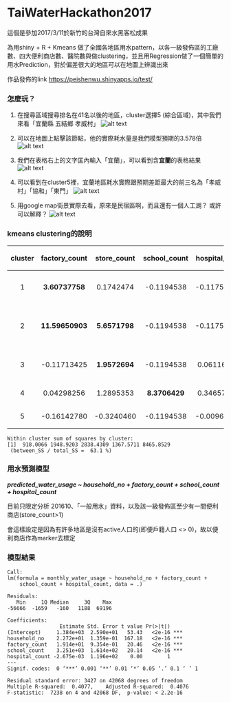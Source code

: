 # TaiWaterHackathon2017

這個是參加2017/3/11於新竹的台灣自來水黑客松成果

為用shiny + R + Kmeans 做了全國各地區用水pattern，以各一級發佈區的工廠數、四大便利商店數、醫院數與做clustering，並且用Regression做了一個簡單的用水Prediction，對於偏差很大的地區可以在地圖上辨識出來


作品發佈的link
https://peishenwu.shinyapps.io/test/

### 怎麼玩？
1. 在搜尋區域搜尋排名在41名以後的地區，cluster選擇5 (綜合區域)，其中我們來看「宜蘭縣 五結鄉	孝威村」
![alt text](https://github.com/peishenwu/TaiWaterHackathon2017/blob/master/tutorial_img/01.png)

2. 可以在地圖上點擊該節點，他的實際耗水量是我們模型預期的3.578倍
![alt text](https://github.com/peishenwu/TaiWaterHackathon2017/blob/master/tutorial_img/02.png)

3. 我們在表格右上的文字匡內輸入「宜蘭」，可以看到含**宜蘭**的表格結果
![alt text](https://github.com/peishenwu/TaiWaterHackathon2017/blob/master/tutorial_img/03.png)

4. 可以看到在cluster5裡，宜蘭地區耗水實際跟預期差距最大的前三名為「孝威村」「協和」「東門」
![alt text](https://github.com/peishenwu/TaiWaterHackathon2017/blob/master/tutorial_img/04.png)

5. 用google map街景實際去看，原來是民宿區啊，而且還有一個人工湖？ 或許可以解釋？
![alt text](https://github.com/peishenwu/TaiWaterHackathon2017/blob/master/tutorial_img/05.png)

### kmeans clustering的說明

cluster|factory_count|store_count|school_count|hospital_count|判讀
:---:|:---:|:---:|:---:|:---:|:---:
1|**3.60737758**|0.1742474|-0.1194538|-0.117541236|工廠區
2|**11.59650903**|**5.6571798**|-0.1194538|-0.117541236|工商混合
3|-0.11713425 |  **1.9572694**   |-0.1194538   | 0.061163915| 商業區
4| 0.04298256 |  1.2895353 |   **8.3706429**   | 0.346578982| 校區
5|-0.16142780 | -0.3240460 |  -0.1194538   |-0.009639229| 綜合

```
Within cluster sum of squares by cluster:
[1]  918.0066 1948.9203 2838.4309 1367.5711 8465.8529
 (between_SS / total_SS =  63.1 %)
```

### 用水預測模型

_**predicted_water_usage ~ household_no + factory_count + school_count + hospital_count**_

目前只限定分析 201610、「一般用水」資料，以及該一級發佈區至少有一間便利商店(store_count>1)

會這樣設定是因為有許多地區是沒有active人口的(即便戶籍人口 <> 0)，故以便利商店作為marker去標定

### 模型結果
```
Call:
lm(formula = monthly_water_usage ~ household_no + factory_count + 
    school_count + hospital_count, data = .)

Residuals:
   Min     1Q Median     3Q    Max 
-56666  -1659   -160   1188  69196 

Coefficients:
                 Estimate Std. Error t value Pr(>|t|)    
(Intercept)     1.384e+03  2.590e+01   53.43   <2e-16 ***
household_no    2.272e+01  1.359e-01  167.18   <2e-16 ***
factory_count   1.914e+01  9.354e-01   20.46   <2e-16 ***
school_count    3.251e+03  1.614e+02   20.14   <2e-16 ***
hospital_count -2.675e-03  1.196e+02    0.00        1    
---
Signif. codes:  0 ‘***’ 0.001 ‘**’ 0.01 ‘*’ 0.05 ‘.’ 0.1 ‘ ’ 1

Residual standard error: 3427 on 42068 degrees of freedom
Multiple R-squared:  0.4077,	Adjusted R-squared:  0.4076 
F-statistic:  7238 on 4 and 42068 DF,  p-value: < 2.2e-16
```


